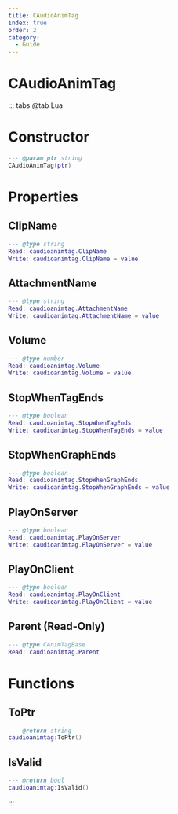 ```yaml
---
title: CAudioAnimTag
index: true
order: 2
category:
  - Guide
---
```


# CAudioAnimTag

::: tabs
@tab Lua
# Constructor
```lua
--- @param ptr string
CAudioAnimTag(ptr)
```
# Properties
## ClipName 
```lua
--- @type string
Read: caudioanimtag.ClipName
Write: caudioanimtag.ClipName = value
```
## AttachmentName 
```lua
--- @type string
Read: caudioanimtag.AttachmentName
Write: caudioanimtag.AttachmentName = value
```
## Volume 
```lua
--- @type number
Read: caudioanimtag.Volume
Write: caudioanimtag.Volume = value
```
## StopWhenTagEnds 
```lua
--- @type boolean
Read: caudioanimtag.StopWhenTagEnds
Write: caudioanimtag.StopWhenTagEnds = value
```
## StopWhenGraphEnds 
```lua
--- @type boolean
Read: caudioanimtag.StopWhenGraphEnds
Write: caudioanimtag.StopWhenGraphEnds = value
```
## PlayOnServer 
```lua
--- @type boolean
Read: caudioanimtag.PlayOnServer
Write: caudioanimtag.PlayOnServer = value
```
## PlayOnClient 
```lua
--- @type boolean
Read: caudioanimtag.PlayOnClient
Write: caudioanimtag.PlayOnClient = value
```
## Parent (Read-Only)
```lua
--- @type CAnimTagBase
Read: caudioanimtag.Parent
```
# Functions
## ToPtr
```lua
--- @return string
caudioanimtag:ToPtr()
```
## IsValid
```lua
--- @return bool
caudioanimtag:IsValid()
```

:::